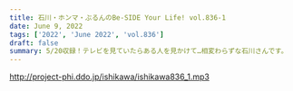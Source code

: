 ```yaml
---
title: 石川・ホンマ・ぶるんのBe-SIDE Your Life! vol.836-1
date: June 9, 2022
tags: ['2022', 'June 2022', 'vol.836']
draft: false
summary: 5/20収録！テレビを見ていたらある人を見かけて…相変わらずな石川さんです。
---
```


http://project-phi.ddo.jp/ishikawa/ishikawa836_1.mp3